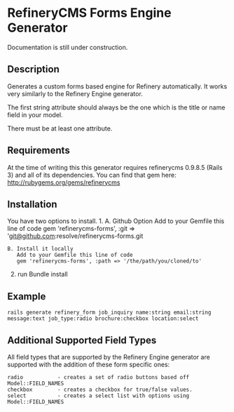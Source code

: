 # RefineryCMS Forms Engine Generator

Documentation is still under construction.

## Description
Generates a custom forms based engine for Refinery automatically.
It works very similarly to the Refinery Engine generator.

The first string attribute should always be the one which is the title or name field in your model.

There must be at least one attribute.

## Requirements
At the time of writing this this generator requires refinerycms 0.9.8.5 (Rails 3) and all of its dependencies.
You can find that gem here: http://rubygems.org/gems/refinerycms

## Installation
You have two options to install.
1.
	A. Github Option
		Add to your Gemfile this line of code
		gem 'refinerycms-forms', :git => 'git@github.com:resolve/refinerycms-forms.git
	
	
	B. Install it locally
	   Add to your Gemfile this line of code
	   gem 'refinerycms-forms', :path => '/the/path/you/cloned/to'
	
2. run Bundle install


## Example
	
	rails generate refinery_form job_inquiry name:string email:string message:text job_type:radio brochure:checkbox location:select


## Additional Supported Field Types

  All field types that are supported by the Refinery Engine generator are supported
  with the addition of these form specific ones:

    radio           - creates a set of radio buttons based off Model::FIELD_NAMES
    checkbox        - creates a checkbox for true/false values.
    select          - creates a select list with options using Model::FIELD_NAMES


